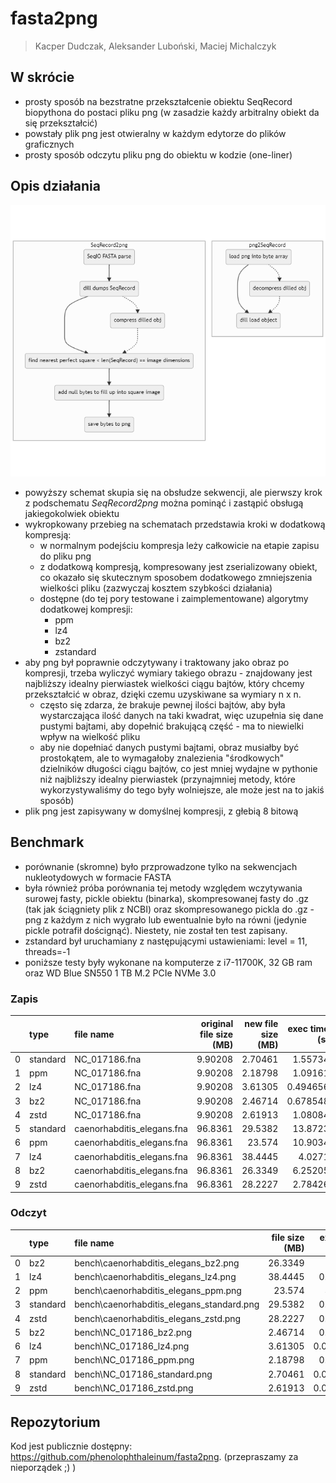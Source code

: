 ﻿

# fasta2png
> Kacper Dudczak, Aleksander Luboński, Maciej Michalczyk

## W skrócie
 - prosty sposób na bezstratne przekształcenie obiektu SeqRecord biopythona do postaci pliku png (w zasadzie każdy arbitralny obiekt da się przekształcić)
 - powstały plik png jest otwieralny w każdym edytorze do plików graficznych
 - prosty sposób odczytu pliku png do obiektu w kodzie (one-liner)

## Opis działania
![f2p workflow](seqrec2png_workflow.png)

 - powyższy schemat skupia się na obsłudze sekwencji, ale pierwszy krok z podschematu *SeqRecord2png* można pominąć i zastąpić obsługą jakiegokolwiek obiektu
 - wykropkowany przebieg na schematach przedstawia kroki w dodatkową kompresją:
	 * w normalnym podejściu kompresja leży całkowicie na etapie zapisu do pliku png
	 * z dodatkową kompresją, kompresowany jest zserializowany obiekt, co okazało się skutecznym sposobem dodatkowego zmniejszenia wielkości pliku (zazwyczaj kosztem szybkości działania)
	 * dostępne (do tej pory testowane i zaimplementowane) algorytmy dodatkowej kompresji:
		 + ppm
		 + lz4
		 + bz2
		 + zstandard
 - aby png był poprawnie odczytywany i traktowany jako obraz po kompresji, trzeba wyliczyć wymiary takiego obrazu - znajdowany jest najbliższy idealny pierwiastek wielkości ciągu bajtów, który chcemy przekształcić  w obraz, dzięki czemu uzyskiwane sa wymiary n x n.
	 * często się zdarza, że brakuje pewnej ilości bajtów, aby była wystarczająca ilość danych na taki kwadrat, więc uzupełnia się dane pustymi bajtami, aby dopełnić brakującą część - ma to niewielki wpływ na wielkość pliku
	 * aby nie dopełniać danych pustymi bajtami, obraz musiałby być prostokątem, ale to wymagałoby znalezienia "środkowych" dzielników długości ciągu bajtów, co jest mniej wydajne w pythonie niż najbliższy idealny pierwiastek (przynajmniej metody, które wykorzystywaliśmy do tego były wolniejsze, ale może jest na to jakiś sposób)
 - plik png jest zapisywany w domyślnej kompresji, z głebią 8 bitową

## Benchmark

 - porównanie (skromne) było przprowadzone tylko na sekwencjach nukleotydowych w formacie FASTA
 - była również próba porównania tej metody względem wczytywania surowej fasty, pickle obiektu (binarka), skompresowanej fasty do .gz (tak jak ściągniety plik z NCBI) oraz skompresowanego pickla do .gz - png z każdym z nich wygrało lub ewentualnie było na równi (jedynie pickle potrafił doścignąć). Niestety, nie został ten test zapisany.
 - zstandard był uruchamiany z następującymi ustawieniami: level = 11, threads=-1
 - poniższe testy były wykonane na komputerze z i7-11700K, 32 GB ram oraz WD Blue SN550 1 TB M.2 PCIe NVMe 3.0

### Zapis
|    | type     | file name                  |   original file size (MB) |   new file size (MB) |   exec time (s) |  
|---:|:---------|:---------------------------|--------------------------:|---------------------:|----------------:|  
|  0 | standard | NC_017186.fna              |                   9.90208 |              2.70461 |        1.55734  |  
|  1 | ppm      | NC_017186.fna              |                   9.90208 |              2.18798 |        1.09161  |  
|  2 | lz4      | NC_017186.fna              |                   9.90208 |              3.61305 |        0.494656 |  
|  3 | bz2      | NC_017186.fna              |                   9.90208 |              2.46714 |        0.678548 |  
|  4 | zstd     | NC_017186.fna              |                   9.90208 |              2.61913 |        1.08084  |  
|  5 | standard | caenorhabditis_elegans.fna |                  96.8361  |             29.5382  |       13.8723   |  
|  6 | ppm      | caenorhabditis_elegans.fna |                  96.8361  |             23.574   |       10.9034   |  
|  7 | lz4      | caenorhabditis_elegans.fna |                  96.8361  |             38.4445  |        4.0271   |  
|  8 | bz2      | caenorhabditis_elegans.fna |                  96.8361  |             26.3349  |        6.25205  |  
|  9 | zstd     | caenorhabditis_elegans.fna |                  96.8361  |             28.2227  |        2.78426  |
### Odczyt
|    | type     | file name                                 |   file size (MB) |   exec time (s) |  
|---:|:---------|:------------------------------------------|-----------------:|----------------:|  
|  0 | bz2      | bench\caenorhabditis_elegans_bz2.png      |         26.3349  |       2.7908    |  
|  1 | lz4      | bench\caenorhabditis_elegans_lz4.png      |         38.4445  |       0.386278  |  
|  2 | ppm      | bench\caenorhabditis_elegans_ppm.png      |         23.574   |       3.57138   |  
|  3 | standard | bench\caenorhabditis_elegans_standard.png |         29.5382  |       0.340723  |  
|  4 | zstd     | bench\caenorhabditis_elegans_zstd.png     |         28.2227  |       0.206723  |  
|  5 | bz2      | bench\NC_017186_bz2.png                   |          2.46714 |       0.290505  |  
|  6 | lz4      | bench\NC_017186_lz4.png                   |          3.61305 |       0.0407304 |  
|  7 | ppm      | bench\NC_017186_ppm.png                   |          2.18798 |       0.303751  |  
|  8 | standard | bench\NC_017186_standard.png              |          2.70461 |       0.0344474 |  
|  9 | zstd     | bench\NC_017186_zstd.png                  |          2.61913 |       0.0165492 |

## Repozytorium

Kod jest publicznie dostępny:
https://github.com/phenolophthaleinum/fasta2png.
(przepraszamy za nieporządek ;) )
